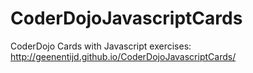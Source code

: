 # CoderDojoJavascriptCards

CoderDojo Cards with Javascript exercises: http://geenentijd.github.io/CoderDojoJavascriptCards/
